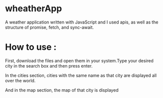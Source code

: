 # wheatherApp
A weather application written with JavaScript and I used apis, as well as the structure of promise, fetch, and sync-await.

# How to use :
First, download the files and open them in your system.Type your desired city in the search box and then press enter.

In the cities section, cities with the same name as that city are displayed all over the world.

And in the map section, the map of that city is displayed
